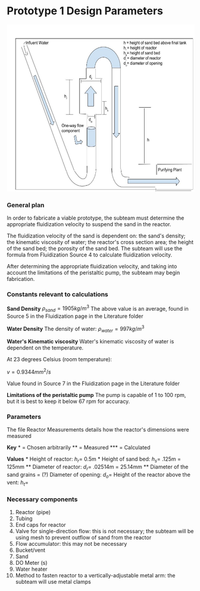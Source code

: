 # Prototype 1 Design Parameters

<p style="text-align: center;">
<img src="https://github.com/AguaClara/Dissolved-Gas/blob/master/Images/Fluidized%20Bed%20Design.jpg?raw=true" height=450>
</p>

### General plan
In order to fabricate a viable prototype, the subteam must determine the appropriate fluidization velocity to suspend the sand in the reactor.

The fluidization velocity of the sand is dependent on: the sand's density; the kinematic viscosity of water; the reactor's cross section area; the height of the sand bed; the porosity of the sand bed. The subteam will use the formula from Fluidization Source 4 to calculate fluidization velocity.

After determining the appropriate fluidization velocity, and taking into account the limitations of the peristaltic pump, the subteam may begin fabrication.

### Constants relevant to calculations
**Sand Density**
$\rho_{sand} = 1905 kg/m^3$
The above value is an average, found in Source 5 in the Fluidization page in the Literature folder

**Water Density**
The density of water: $\rho_{water} = 997 kg/m^3$

**Water's Kinematic viscosity**
Water's kinematic viscosity of water is dependent on the temperature.

At 23 degrees Celsius (room temperature):

$v= 0.9344 mm^2/s$

Value found in Source 7 in the Fluidization page in the Literature folder

**Limitations of the peristaltic pump**
The pump is capable of 1 to 100 rpm, but it is best to keep it below 67 rpm for accuracy.

### Parameters
The file Reactor Measurements details how the reactor's dimensions were measured

**Key**
\* = Chosen arbitrarily
\** = Measured
\*** = Calculated

**Values**
\* Height of reactor: $h_r =$ 0.5m
\* Height of sand bed: $h_s =$ .125m $=$ 125mm
\** Diameter of reactor: $d_r =$ .02514m $=$ 25.14mm
\** Diameter of the sand grains = (?)
Diameter of opening: $d_o =$
Height of the reactor above the vent: $h_t =$

### Necessary components
1. Reactor (pipe)
2. Tubing
3. End caps for reactor
4. Valve for single-direction flow: this is not necessary; the subteam will be using mesh to prevent outflow of sand from the reactor
5. Flow accumulator: this may not be necessary
6. Bucket/vent
7. Sand
8. DO Meter (s)
9. Water heater
10. Method to fasten reactor to a vertically-adjustable metal arm: the subteam will use metal clamps

